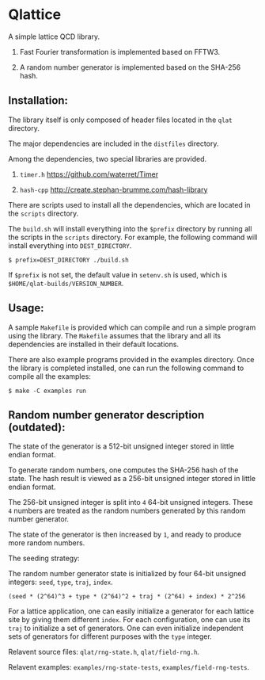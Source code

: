 # Qlattice

A simple lattice QCD library.

1. Fast Fourier transformation is implemented based on FFTW3.

2. A random number generator is implemented based on the SHA-256 hash.

## Installation:

The library itself is only composed of header files located in the
`qlat` directory.

The major dependencies are included in the `distfiles` directory.

Among the dependencies, two special libraries are provided.

1. `timer.h` https://github.com/waterret/Timer

2. `hash-cpp` http://create.stephan-brumme.com/hash-library

There are scripts used to install all the dependencies, which are located
in the `scripts` directory.

The `build.sh` will install everything into the `$prefix` directory
by running all the scripts in the `scripts` directory. For example,
the following command will install everything into `DEST_DIRECTORY`.

`$ prefix=DEST_DIRECTORY ./build.sh`

If `$prefix` is not set, the default value in `setenv.sh` is used,
which is `$HOME/qlat-builds/VERSION_NUMBER`.

## Usage:

A sample `Makefile` is provided which can compile and run a simple
program using the library. The `Makefile` assumes that the library
and all its dependencies are installed in their default locations.

There are also example programs provided in the examples directory. Once
the library is completed installed, one can run the following command
to compile all the examples:

`$ make -C examples run`

## Random number generator description (outdated):

The state of the generator is a 512-bit unsigned integer stored in little
endian format.

To generate random numbers, one computes the SHA-256 hash of the
state. The hash result is viewed as a 256-bit unsigned integer stored
in little endian format.

The 256-bit unsigned integer is split into `4` 64-bit unsigned
integers. These `4` numbers are treated as the random numbers generated
by this random number generator.

The state of the generator is then increased by `1`, and ready to produce
more random numbers.

The seeding strategy:

The random number generator state is initialized by four 64-bit unsigned
integers: `seed`, `type`, `traj`, `index`.

`(seed * (2^64)^3 + type * (2^64)^2 + traj * (2^64) + index) * 2^256`

For a lattice application, one can easily initialize a generator for each
lattice site by giving them different `index`. For each configuration,
one can use its `traj` to initialize a set of generators. One can even
initialize independent sets of generators for different purposes with the
`type` integer.

Relavent source files: `qlat/rng-state.h`, `qlat/field-rng.h`.

Relavent examples: `examples/rng-state-tests`, `examples/field-rng-tests`.
